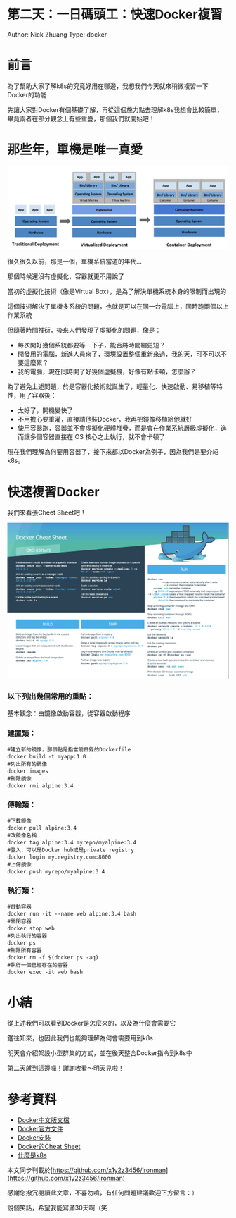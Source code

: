 # 第二天：一日碼頭工：快速Docker複習

Author: Nick Zhuang
Type: docker

# 前言

為了幫助大家了解k8s的究竟好用在哪邊，我想我們今天就來稍微複習一下Docker的功能

先讓大家對Docker有個基礎了解，再從這個施力點去理解k8s我想會比較簡單，畢竟兩者在部分觀念上有些重疊，那個我們就開始吧！

# 那些年，單機是唯一真愛

![](_2019-09-07_5-984fa62e-446b-4b2b-b1df-2eca4e9944e6.11.40.png)

很久很久以前，那是一個，單機系統當道的年代...

那個時候還沒有虛擬化，容器就更不用說了

當初的虛擬化技術（像是Virtual Box），是為了解決單機系統本身的限制而出現的

這個技術解決了單機多系統的問題，也就是可以在同一台電腦上，同時跑兩個以上作業系統

但隨著時間推衍，後來人們發現了虛擬化的問題，像是：

- 每次開好幾個系統都要等一下子，能否將時間縮更短？
- 開發用的電腦，新進人員來了，環境設置整個重新來過，我的天，可不可以不要這麼累？
- 我的電腦，現在同時開了好幾個虛擬機，好像有點卡頓，怎麼辦？

為了避免上述問題，於是容器化技術就誕生了，輕量化、快速啟動、易移植等特性，用了容器後：

- 太好了，開機變快了
- 不用擔心要重灌，直接請他裝Docker，我再把鏡像移植給他就好
- 使用容器跑，容器並不會虛擬化硬體堆疊，而是會在作業系統層級虛擬化，進而讓多個容器直接在 OS 核心之上執行，就不會卡頓了

現在我們理解為何要用容器了，接下來都以Docker為例子，因為我們是要介紹k8s。

# 快速複習Docker

我們來看張Cheet Sheet吧！

![](_2019-09-07_5-d4361db8-7bd0-464a-8ea0-1e3cb33e9405.21.39.png)

### 以下列出幾個常用的重點：

基本觀念：由鏡像啟動容器，從容器啟動程序

### 建置類：

    #建立新的鏡像，那個點是指當前目錄的Dockerfile
    docker build -t myapp:1.0 .
    #列出所有的鏡像
    docker images
    #刪除鏡像
    docker rmi alpine:3.4

### 傳輸類：

    #下載鏡像
    docker pull alpine:3.4
    #改鏡像名稱
    docker tag alpine:3.4 myrepo/myalpine:3.4
    #登入，可以是Docker hub或是private registry
    docker login my.registry.com:8000
    #上傳鏡像
    docker push myrepo/myalpine:3.4

### 執行類：

    #啟動容器
    docker run -it --name web alpine:3.4 bash
    #關閉容器
    docker stop web
    #列出執行的容器
    docker ps
    #刪除所有容器
    docker rm -f $(docker ps -aq)
    #執行一個已經存在的容器
    docker exec -it web bash

# 小結

從上述我們可以看到Docker是怎麼來的，以及為什麼會需要它

鑑往知來，也因此我們也能夠理解為何會需要用到k8s

明天會介紹架設小型群集的方式，並在後天整合Docker指令到k8s中

第二天就到這邊囉！謝謝收看～明天見啦！

# 參考資料

- [Docker中文版文檔](https://philipzheng.gitbooks.io/docker_practice/content/introduction/what.html)
- [Docker官方文件](https://docs.docker.com/get-started/)
- [Docker安裝](https://docs.docker.com/install/)
- [Docker的Cheat Sheet](https://www.docker.com/sites/default/files/Docker_CheatSheet_08.09.2016_0.pdf)
- [什麼是k8s](https://kubernetes.io/docs/concepts/overview/what-is-kubernetes/)

本文同步刊載於[https://github.com/x1y2z3456/ironman](https://github.com/x1y2z3456/ironman)

感謝您撥冗閱讀此文章，不喜勿噴，有任何問題建議歡迎下方留言：）

說個笑話，希望我能寫滿30天啊（笑